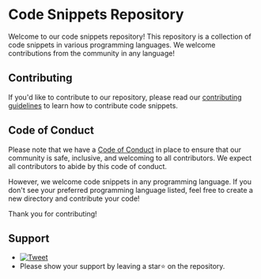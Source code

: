 # Code Snippets Repository

Welcome to our code snippets repository! This repository is a collection of code snippets in various programming languages. We welcome contributions from the community in any language!

## Contributing

If you'd like to contribute to our repository, please read our [contributing guidelines](CONTRIBUTING.md) to learn how to contribute code snippets.

## Code of Conduct

Please note that we have a [Code of Conduct](CODE_OF_CONDUCT.md) in place to ensure that our community is safe, inclusive, and welcoming to all contributors. We expect all contributors to abide by this code of conduct.

However, we welcome code snippets in any programming language. If you don't see your preferred programming language listed, feel free to create a new directory and contribute your code!

Thank you for contributing!

## Support
- [![Tweet](https://oyepriyansh.pages.dev/i/tweet.svg "Tweet")](https://twitter.com/intent/tweet?text=If%20you%27re%20interested%20in%20contributing%20to%20open-source%20and%20want%20to%20add%20some%20green%20squares%20to%20your%20contribution%20graph,%20check%20out%20this%20%23GitHub%20repository%20https%3A%2F%2Fgithub.com%2FTheDevArena%2FHello-World%20%23opensource)
- Please show your support by leaving a star⭐ on the repository.
